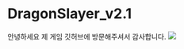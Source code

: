 # DragonSlayer_v2.1

안녕하세요
제 게임 깃허브에 방문해주셔서 감사합니다.
<img src="https://capsule-render.vercel.app/api?type=waving&color=auto&height=200&section=header&text=내용입력&fontSize=90" />
